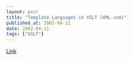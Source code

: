 ```yaml
---
layout: post
title: "Template Languages in XSLT (XML.com)"
published_at: 2002-04-11
date: 2002-04-11
tags: ["XSLT"]
---
```


[Link](http://www.xml.com/pub/a/2002/03/27/templatexslt.html)  